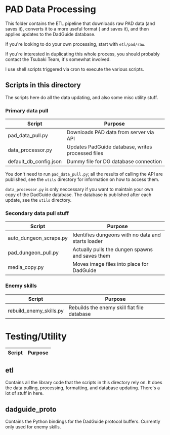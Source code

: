 # PAD Data Processing

This folder contains the ETL pipeline that downloads raw PAD data (and saves it), converts it to a more useful format (
and saves it), and then applies updates to the DadGuide database.

If you're looking to do your own processing, start with `etl/pad/raw`.

If you're interested in duplicating this whole process, you should probably contact the Tsubaki Team, it's somewhat
involved.

I use shell scripts triggered via cron to execute the various scripts.

## Scripts in this directory

The scripts here do all the data updating, and also some misc utility stuff.

### Primary data pull

| Script                      | Purpose                                               |
| ---                         | ---                                                   |
| pad_data_pull.py            | Downloads PAD data from server via API                |
| data_processor.py           | Updates PadGuide database, writes processed files     |
| default_db_config.json      | Dummy file for DG database connection                 |

You don't need to run `pad_data_pull.py`; all the results of calling the API are published, see the `utils` directory
for information on how to access them.

`data_processor.py` is only neccessary if you want to maintain your own copy of the DadGuide database. The database is
published after each update, see the `utils` directory.

### Secondary data pull stuff

| Script                      | Purpose                                               |
| ---                         | ---                                                   |
| auto_dungeon_scrape.py      | Identifies dungeons with no data and starts loader    |
| pad_dungeon_pull.py         | Actually pulls the dungen spawns and saves them       |
| media_copy.py               | Moves image files into place for DadGuide             |

### Enemy skills

| Script                      | Purpose                                               |
| ---                         | ---                                                   |
| rebuild_enemy_skills.py     | Rebuilds the enemy skill flat file database           |

# Testing/Utility

| Script                      | Purpose                                               |
| ---                         | ---                                                   |

## etl

Contains all the library code that the scripts in this directory rely on. It does the data pulling, processing,
formatting, and database updating. There's a lot of stuff in here.

## dadguide_proto

Contains the Python bindings for the DadGuide protocol buffers. Currently only used for enemy skills. 
